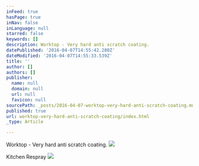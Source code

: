 ```yaml
---
inFeed: true
hasPage: true
inNav: false
inLanguage: null
starred: false
keywords: []
description: Worktop - Very hard anti scratch coating.
datePublished: '2016-04-07T14:55:42.280Z'
dateModified: '2016-04-07T14:55:33.539Z'
title: ''
author: []
authors: []
publisher:
  name: null
  domain: null
  url: null
  favicon: null
sourcePath: _posts/2016-04-07-worktop-very-hard-anti-scratch-coating.md
published: true
url: worktop-very-hard-anti-scratch-coating/index.html
_type: Article

---
```

Worktop - Very hard anti scratch coating.
![](https://the-grid-user-content.s3-us-west-2.amazonaws.com/c41b5b36-3827-4e59-a09f-de92def9a233.jpg)

Kitchen Respray
![](https://the-grid-user-content.s3-us-west-2.amazonaws.com/83f09500-7273-4a64-a1ad-49f4e3df0d43.jpg)